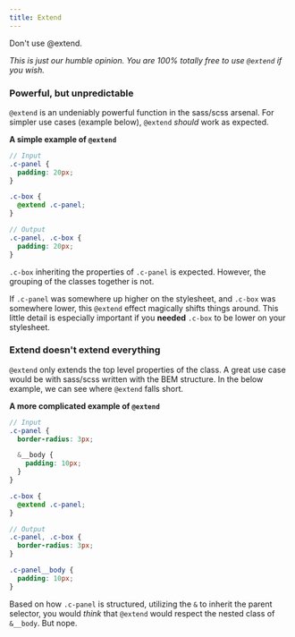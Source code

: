 ```yaml
---
title: Extend
---
```


<p class="t-headline-4 t-lh-heading t-300">Don't use @extend.</p>

_This is just our humble opinion. You are 100% totally free to use `@extend` if you wish._

### Powerful, but unpredictable

`@extend` is an undeniably powerful function in the sass/scss arsenal. For simpler use cases (example below), `@extend` _should_ work as expected.

**A simple example of `@extend`**

```scss
// Input
.c-panel {
  padding: 20px;
}

.c-box {
  @extend .c-panel;
}

// Output
.c-panel, .c-box {
  padding: 20px;
}
```

`.c-box` inheriting the properties of `.c-panel` is expected. However, the grouping of the classes together is not.

If `.c-panel` was somewhere up higher on the stylesheet, and `.c-box` was somewhere lower, this `@extend` effect magically shifts things around. This little detail is especially important if you **needed** `.c-box` to be lower on your stylesheet.


### Extend doesn't extend everything

`@extend` only extends the top level properties of the class. A great use case would be with sass/scss written with the BEM structure. In the below example, we can see where `@extend` falls short.

**A more complicated example of `@extend`**

```scss
// Input
.c-panel {
  border-radius: 3px;

  &__body {
    padding: 10px;
  }
}

.c-box {
  @extend .c-panel;
}

// Output
.c-panel, .c-box {
  border-radius: 3px;
}

.c-panel__body {
  padding: 10px;
}
```

Based on how `.c-panel` is structured, utilizing the `&` to inherit the parent selector, you would _think_ that `@extend` would respect the nested class of `&__body`. But nope.
